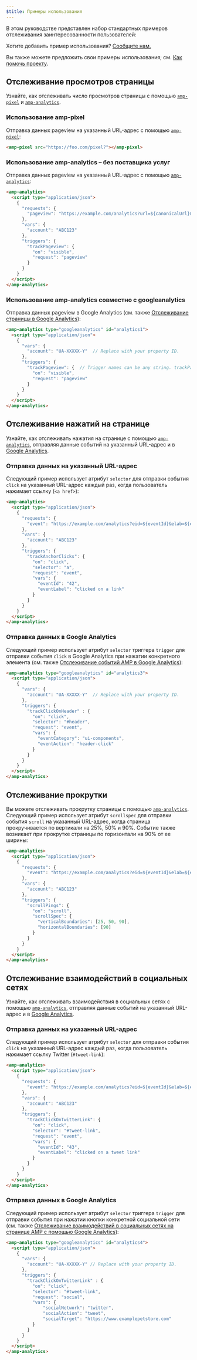 ```yaml
---
$title: Примеры использования
---
```


В этом руководстве представлен набор стандартных примеров отслеживания заинтересованности пользователей:

Хотите добавить пример использования?
[Сообщите нам.](https://github.com/ampproject/docs/issues/new)

Вы также можете предложить свои примеры использования;
см. [Как помочь проекту](../../../../documentation/guides-and-tutorials/contribute/index.md).

## Отслеживание просмотров страницы

Узнайте, как отслеживать число просмотров страницы с помощью [`amp-pixel`](../../../../documentation/components/reference/amp-pixel.md) и [`amp-analytics`](../../../../documentation/components/reference/amp-analytics.md).

### Использование amp-pixel

Отправка данных pageview на указанный URL-адрес с помощью
[`amp-pixel`](../../../../documentation/components/reference/amp-pixel.md):

```html
<amp-pixel src="https://foo.com/pixel?"></amp-pixel>
```

### Использование amp-analytics – без поставщика услуг

Отправка данных pageview на указанный URL-адрес с помощью
[`amp-analytics`](../../../../documentation/components/reference/amp-analytics.md):

```html
<amp-analytics>
  <script type="application/json">
    {
      "requests": {
        "pageview": "https://example.com/analytics?url=${canonicalUrl}&title=${title}&acct=${account}"
      },
      "vars": {
        "account": "ABC123"
      },
      "triggers": {
        "trackPageview": {
          "on": "visible",
          "request": "pageview"
        }
      }
    }
  </script>
</amp-analytics>
```

### Использование amp-analytics совместно с googleanalytics

Отправка данных pageview в Google Analytics
(см. также [Отслеживание страницы в Google Analytics](https://developers.google.com/analytics/devguides/collection/amp-analytics/#page_tracking)):

```html
<amp-analytics type="googleanalytics" id="analytics1">
  <script type="application/json">
    {
      "vars": {
        "account": "UA-XXXXX-Y"  // Replace with your property ID.
      },
      "triggers": {
        "trackPageview": {  // Trigger names can be any string. trackPageview is not a required name.
          "on": "visible",
          "request": "pageview"
        }
      }
    }
  </script>
</amp-analytics>
```

## Отслеживание нажатий на странице <a name="отслеживание-нажатий-на-странице"></a>

Узнайте, как отслеживать нажатия на странице с помощью
[`amp-analytics`](../../../../documentation/components/reference/amp-analytics.md),
отправляя данные событий на указанный URL-адрес и в
[Google Analytics](https://developers.google.com/analytics/devguides/collection/amp-analytics/).

### Отправка данных на указанный URL-адрес

Следующий пример использует атрибут `selector` для отправки события `click`
на указанный URL-адрес каждый раз, когда пользователь нажимает ссылку (`<a href>`):

```html
<amp-analytics>
  <script type="application/json">
    {
      "requests": {
        "event": "https://example.com/analytics?eid=${eventId}&elab=${eventLabel}&acct=${account}"
      },
      "vars": {
        "account": "ABC123"
      },
      "triggers": {
        "trackAnchorClicks": {
          "on": "click",
          "selector": "a",
          "request": "event",
          "vars": {
            "eventId": "42",
            "eventLabel": "clicked on a link"
          }
        }
      }
    }
  </script>
</amp-analytics>
```

### Отправка данных в Google Analytics

Следующий пример использует атрибут `selector` триггера `trigger`
для отправки события `click` в Google Analytics при нажатии конкретного элемента
(см. также
[Отслеживание событий AMP в Google Analytics](https://developers.google.com/analytics/devguides/collection/amp-analytics/#event_tracking)):

```html
<amp-analytics type="googleanalytics" id="analytics3">
  <script type="application/json">
    {
      "vars": {
        "account": "UA-XXXXX-Y"  // Replace with your property ID.
      },
      "triggers": {
        "trackClickOnHeader" : {
          "on": "click",
          "selector": "#header",
          "request": "event",
          "vars": {
            "eventCategory": "ui-components",
            "eventAction": "header-click"
          }
        }
      }
    }
  </script>
</amp-analytics>
```

## Отслеживание прокрутки <a name="отслеживание-прокрутки"></a>

Вы можете отслеживать прокрутку страницы с помощью [`amp-analytics`](../../../../documentation/components/reference/amp-analytics.md).
Следующий пример использует атрибут `scrollspec` для отправки события `scroll`
на указанный URL-адрес, когда страница прокручивается по вертикали на 25%, 50% и 90%.
Событие также возникает при прокрутке страницы по горизонтали
на 90% от ее ширины:

```html
<amp-analytics>
  <script type="application/json">
    {
      "requests": {
        "event": "https://example.com/analytics?eid=${eventId}&elab=${eventLabel}&acct=${account}"
      },
      "vars": {
        "account": "ABC123"
      },
      "triggers": {
        "scrollPings": {
          "on": "scroll",
          "scrollSpec": {
            "verticalBoundaries": [25, 50, 90],
            "horizontalBoundaries": [90]
          }
        }
      }
    }
  </script>
</amp-analytics>
```

## Отслеживание взаимодействий в социальных сетях

Узнайте, как отслеживать взаимодействия в социальных сетях с помощью
[`amp-analytics`](../../../../documentation/components/reference/amp-analytics.md),
отправляя данные событий на указанный URL-адрес и в
[Google Analytics](https://developers.google.com/analytics/devguides/collection/amp-analytics/).

### Отправка данных на указанный URL-адрес

Следующий пример использует атрибут `selector` для отправки события `click`
на указанный URL-адрес каждый раз, когда пользователь нажимает ссылку Twitter (`#tweet-link`):

```html
<amp-analytics>
  <script type="application/json">
    {
      "requests": {
        "event": "https://example.com/analytics?eid=${eventId}&elab=${eventLabel}&acct=${account}"
      },
      "vars": {
        "account": "ABC123"
      },
      "triggers": {
        "trackClickOnTwitterLink": {
          "on": "click",
          "selector": "#tweet-link",
          "request": "event",
          "vars": {
            "eventId": "43",
            "eventLabel": "clicked on a tweet link"
          }
        }
      }
    }
  </script>
</amp-analytics>
```

### Отправка данных в Google Analytics

Следующий пример использует атрибут `selector` триггера `trigger`
для отправки события при нажатии кнопки конкретной социальной сети
(см. также
[Отслеживание взаимодействий в социальных сетях на странице AMP с помощью Google Analytics](https://developers.google.com/analytics/devguides/collection/amp-analytics/#social_interactions)):

```html
<amp-analytics type="googleanalytics" id="analytics4">
  <script type="application/json">
    {
      "vars": {
        "account": "UA-XXXXX-Y" // Replace with your property ID.
      },
      "triggers": {
        "trackClickOnTwitterLink" : {
          "on": "click",
          "selector": "#tweet-link",
          "request": "social",
          "vars": {
              "socialNetwork": "twitter",
              "socialAction": "tweet",
              "socialTarget": "https://www.examplepetstore.com"
          }
        }
      }
    }
  </script>
</amp-analytics>
```
